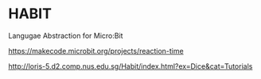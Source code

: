 # HABIT
Langugae Abstraction for Micro:Bit


https://makecode.microbit.org/projects/reaction-time



http://loris-5.d2.comp.nus.edu.sg/Habit/index.html?ex=Dice&cat=Tutorials
